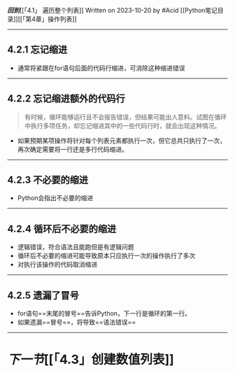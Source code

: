 ***回到***[[「4.1」 遍历整个列表]]
Written on 2023-10-20 by #Acid 
[[Python笔记目录]][[「第4章」操作列表]]
***
## 4.2.1 忘记缩进

- 通常将紧跟在for语句后面的代码行缩进，可消除这种缩进错误

***
## 4.2.2 忘记缩进额外的代码行

>有时候，循环能够运行且不会报告错误，但结果可能出人意料。试图在循环中执行多项任务，却忘记缩进其中的一些代码行时，就会出现这种情况。

- 如果预期某项操作将针对每个列表元素都执行一次，但它总共只执行了一次，再次确定需要将一行还是多行代码缩进。

***
## 4.2.3 不必要的缩进

- Python会指出不必要的缩进

***
## 4.2.4 循环后不必要的缩进

- 逻辑错误，符合语法且能跑但是有逻辑问题
- 循环后不必要的缩进可能导致原本只应执行一次的操作执行了多次
- 对执行该操作的代码取消缩进

***
## 4.2.5 遗漏了冒号

- for语句==末尾的冒号==告诉Python，下一行是循环的第一行。
- 如果遗漏==冒号==，将导致==语法错误==
***
# ***下一节***[[「4.3」创建数值列表]]


